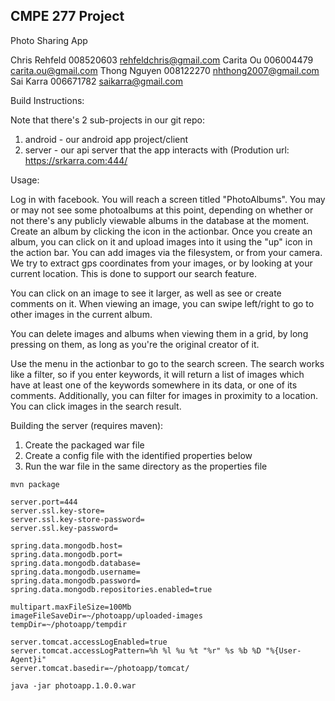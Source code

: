 CMPE 277 Project
---------------------------------------

Photo Sharing App

Chris Rehfeld	008520603	rehfeldchris@gmail.com
Carita Ou	006004479	carita.ou@gmail.com
Thong Nguyen	008122270	nhthong2007@gmail.com 
Sai Karra		006671782	saikarra@gmail.com


Build Instructions:

Note that there's 2 sub-projects in our git repo:
1. android - our android app project/client
2. server - our api server that the app interacts with (Prodution url: https://srkarra.com:444/



Usage:

Log in with facebook. You will reach a screen titled "PhotoAlbums". You may or may not see some
 photoalbums at this point, depending on whether or not there's any publicly viewable albums in 
 the database at the moment. Create an album by clicking the icon in the actionbar. Once you create an album, you can click 
 on it and upload images into it using the "up" icon in the action bar. You can add images via the filesystem, or from your camera.
 We try to extract gps coordinates from your images, or by looking at your current location. This is done to support our search feature.
 
 You can click on an image to see it larger, as well as see or create comments on it. When viewing an image, you can swipe 
 left/right to go to other images in the current album. 
 
 You can delete images and albums when viewing them in a grid, by long pressing on them, as long as you're the original creator of it.
 
Use the menu in the actionbar to go to the search screen. The search works like a filter, so if you enter keywords, it will return a list of images
which have at least one of the keywords somewhere in its data, or one of its comments. Additionally, you can filter for images in proximity to
a location. You can click images in the search result.



Building the server (requires maven):
1. Create the packaged war file
2. Create a config file with the identified properties below
3. Run the war file in the same directory as the properties file
```
mvn package
```

```properties
server.port=444
server.ssl.key-store=
server.ssl.key-store-password=
server.ssl.key-password=

spring.data.mongodb.host=
spring.data.mongodb.port=
spring.data.mongodb.database=
spring.data.mongodb.username=
spring.data.mongodb.password=
spring.data.mongodb.repositories.enabled=true

multipart.maxFileSize=100Mb
imageFileSaveDir=~/photoapp/uploaded-images
tempDir=~/photoapp/tempdir

server.tomcat.accessLogEnabled=true
server.tomcat.accessLogPattern=%h %l %u %t "%r" %s %b %D "%{User-Agent}i"
server.tomcat.basedir=~/photoapp/tomcat/
```
```
java -jar photoapp.1.0.0.war
```